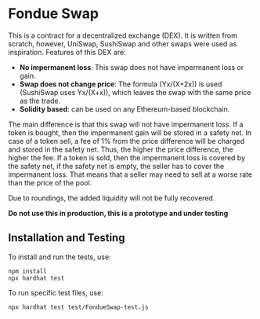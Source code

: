 # Fondue Swap

This is a contract for a decentralized exchange (DEX). It is written from scratch, 
however, UniSwap, SushiSwap and other swaps were used as inspiration. Features of 
this DEX are: 

* **No impermanent loss**: This swap does not have impermanent loss or gain.
* **Swap does not change price**: The formula (Yx/(X+2x)) is used (SushiSwap uses Yx/(X+x)), which leaves the swap with the same price as the trade.
* **Solidity based**: can be used on any Ethereum-based blockchain.

The main difference is that this swap will not have impermanent loss. If a token is bought, then the impermanent gain will
be stored in a safety net. In case of a token sell, a fee of 1% from the price difference will be charged and stored in 
the safety net. Thus, the higher the price difference, the higher the fee. If a token is sold, then the impermanent loss
is covered by the safety net, if the safety net is empty, the seller has to cover the impermanent loss. That means that 
a seller may need to sell at a worse rate than the price of the pool.

Due to roundings, the added liquidity will not be fully recovered.

**Do not use this in production, this is a prototype and under testing**

## Installation and Testing

To install and run the tests, use:
```
npm install
npx hardhat test
```
To run specific test files, use:
```
npx hardhat test test/FondueSwap-test.js
```
